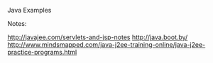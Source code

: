 Java Examples

Notes: 

http://javajee.com/servlets-and-jsp-notes 
http://java.boot.by/
http://www.mindsmapped.com/java-j2ee-training-online/java-j2ee-practice-programs.html

